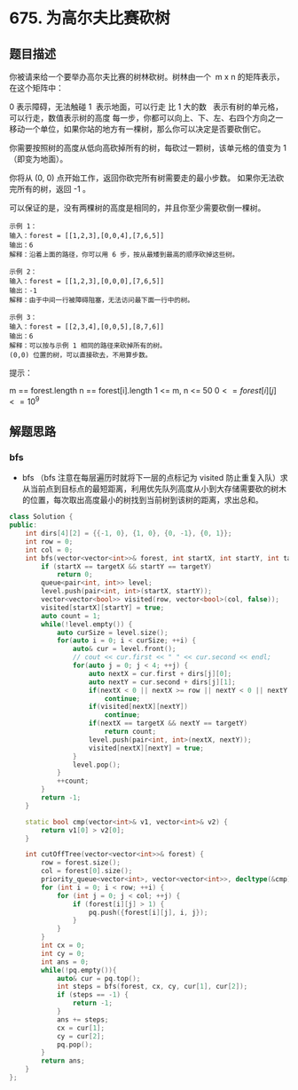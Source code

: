# 675. 为高尔夫比赛砍树

## 题目描述

你被请来给一个要举办高尔夫比赛的树林砍树。树林由一个  m x n 的矩阵表示， 在这个矩阵中：

0 表示障碍，无法触碰
1  表示地面，可以行走
比 1 大的数   表示有树的单元格，可以行走，数值表示树的高度
每一步，你都可以向上、下、左、右四个方向之一移动一个单位，如果你站的地方有一棵树，那么你可以决定是否要砍倒它。

你需要按照树的高度从低向高砍掉所有的树，每砍过一颗树，该单元格的值变为 1（即变为地面）。

你将从 (0, 0) 点开始工作，返回你砍完所有树需要走的最小步数。 如果你无法砍完所有的树，返回 -1 。

可以保证的是，没有两棵树的高度是相同的，并且你至少需要砍倒一棵树。

```
示例 1：
输入：forest = [[1,2,3],[0,0,4],[7,6,5]]
输出：6
解释：沿着上面的路径，你可以用 6 步，按从最矮到最高的顺序砍掉这些树。

示例 2：
输入：forest = [[1,2,3],[0,0,0],[7,6,5]]
输出：-1
解释：由于中间一行被障碍阻塞，无法访问最下面一行中的树。

示例 3：
输入：forest = [[2,3,4],[0,0,5],[8,7,6]]
输出：6
解释：可以按与示例 1 相同的路径来砍掉所有的树。
(0,0) 位置的树，可以直接砍去，不用算步数。
```

提示：

m == forest.length
n == forest[i].length
1 <= m, n <= 50
$0 <= forest[i][j] <= 10^9$

## 解题思路

### bfs

- bfs （bfs 注意在每层遍历时就将下一层的点标记为 visited 防止重复入队）求从当前点到目标点的最短距离，利用优先队列高度从小到大存储需要砍的树木的位置，每次取出高度最小的树找到当前树到该树的距离，求出总和。

```cpp
class Solution {
public:
    int dirs[4][2] = {{-1, 0}, {1, 0}, {0, -1}, {0, 1}};
    int row = 0;
    int col = 0;
    int bfs(vector<vector<int>>& forest, int startX, int startY, int targetX, int targetY) {
        if (startX == targetX && startY == targetY)
            return 0;
        queue<pair<int, int>> level;
        level.push(pair<int, int>(startX, startY));
        vector<vector<bool>> visited(row, vector<bool>(col, false));
        visited[startX][startY] = true;
        auto count = 1;
        while(!level.empty()) {
            auto curSize = level.size();
            for(auto i = 0; i < curSize; ++i) {
                auto& cur = level.front();
                // cout << cur.first << " " << cur.second << endl;
                for(auto j = 0; j < 4; ++j) {
                    auto nextX = cur.first + dirs[j][0];
                    auto nextY = cur.second + dirs[j][1];
                    if(nextX < 0 || nextX >= row || nextY < 0 || nextY >= col || forest[nextX][nextY] == 0)
                        continue;
                    if(visited[nextX][nextY])
                        continue;
                    if(nextX == targetX && nextY == targetY)
                        return count;
                    level.push(pair<int, int>(nextX, nextY));
                    visited[nextX][nextY] = true;
                }
                level.pop();
            }
            ++count;
        }
        return -1;
    }

    static bool cmp(vector<int>& v1, vector<int>& v2) {
        return v1[0] > v2[0];
    }

    int cutOffTree(vector<vector<int>>& forest) {
        row = forest.size();
        col = forest[0].size();
        priority_queue<vector<int>, vector<vector<int>>, decltype(&cmp)> pq(cmp);
        for (int i = 0; i < row; ++i) {
            for (int j = 0; j < col; ++j) {
                if (forest[i][j] > 1) {
                    pq.push({forest[i][j], i, j});
                }
            }
        }
        int cx = 0;
        int cy = 0;
        int ans = 0;
        while(!pq.empty()){
            auto& cur = pq.top();
            int steps = bfs(forest, cx, cy, cur[1], cur[2]);
            if (steps == -1) {
                return -1;
            }
            ans += steps;
            cx = cur[1];
            cy = cur[2];
            pq.pop();
        }
        return ans;
    }
};

```
